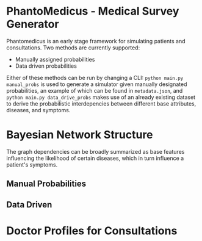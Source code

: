 # PhantoMedicus - Medical Survey Generator
Phantomedicus is an early stage framework for simulating patients and consultations. Two methods are currently supported:
- Manually assigned probabilities
- Data driven probabilities

Either of these methods can be run by changing a CLI: `python main.py manual_probs` is used to generate a simulator given manually designated probabilities, an example of which can be found in `metadata.json`, and `python main.py data_drive_probs` makes use of an already existing dataset to derive the probabilistic interdepencies between different base attributes, diseases, and symptoms.

# Bayesian Network Structure
The graph dependencies can be broadly summarized as base features influencing the likelihood of certain diseases, which in turn influence a patient's symptoms.

## Manual Probabilities
## Data Driven

# Doctor Profiles for Consultations
